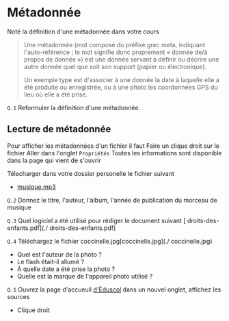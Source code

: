# Métadonnée

Noté la définition d'une métadonnée dans votre cours 

> Une métadonnée (mot composé du préfixe grec meta, indiquant l'auto-référence ; le mot signifie donc proprement « donnée de/à propos de donnée ») est une donnée servant à définir ou décrire une autre donnée quel que soit son support (papier ou électronique).
>
>Un exemple type est d'associer à une donnée la date à laquelle elle a été produite ou enregistrée, ou à une photo les coordonnées GPS du lieu où elle a été prise.


`Q.1` Reformuler la définition d'une métadonnée.

## Lecture de métadonnée 

Pour afficher les métadonnées d'un fichier il faut
Faire un clique droit sur le fichier 
Aller dans l'onglet `Propriétés`
Toutes les informations sont disponible dans la page qui vient de s'ouvrir

Télecharger dans votre dossier personelle le fichier suivant 
- [musique.mp3](./musique.mp3)

`Q.2` Donnez le titre, l'auteur, l'album, l'année de publication du morceau de musique

`Q.3` Quel logiciel a été utilisé pour rédiger le document suivant [ droits-des-enfants.pdf](./ droits-des-enfants.pdf)

`Q.4` Téléchargez le fichier coccinelle.jpg[coccinelle.jpg](./ coccinelle.jpg)
- Quel est l'auteur de la photo ?
- Le flash était-il allumé ?
- À quelle date a été prise la photo ?
- Quelle est la marque de l'appareil photo utilisé ?

`Q.5` Ouvrez la page d'accueuil [d'Éduscol](https://eduscol.education.fr/)  dans un nouvel onglet, affichez les sources 
- Clique droit 

